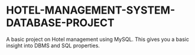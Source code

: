 # HOTEL-MANAGEMENT-SYSTEM-DATABASE-PROJECT
A basic project on Hotel management using MySQL. This gives you a basic insight into DBMS and SQL properties.
